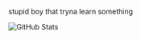 stupid boy that tryna learn something


![GitHub Stats](https://github-readme-stats.vercel.app/api?username=kla1das&theme=tokyonight)
